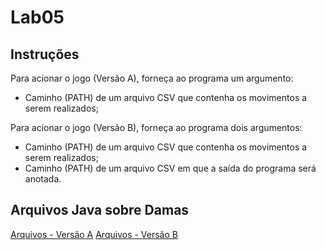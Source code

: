 # Lab05

## Instruções
Para acionar o jogo (Versão A), forneça ao programa um argumento: 
* Caminho (PATH) de um arquivo CSV que contenha os movimentos a serem realizados;

Para acionar o jogo (Versão B), forneça ao programa dois argumentos: 
* Caminho (PATH) de um arquivo CSV que contenha os movimentos a serem realizados;
* Caminho (PATH) de um arquivo CSV em que a saída do programa será anotada.

## Arquivos Java sobre Damas
[Arquivos - Versão A](src/mc322/lab05a)
[Arquivos - Versão B](src/mc322/lab05b)